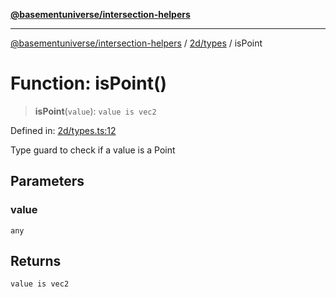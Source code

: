 [**@basementuniverse/intersection-helpers**](../../../README.md)

***

[@basementuniverse/intersection-helpers](../../../README.md) / [2d/types](../README.md) / isPoint

# Function: isPoint()

> **isPoint**(`value`): `value is vec2`

Defined in: [2d/types.ts:12](https://github.com/basementuniverse/intersection-helpers/blob/f22d1cffe16ecb68b4b29b8331edc08e3635d16c/src/2d/types.ts#L12)

Type guard to check if a value is a Point

## Parameters

### value

`any`

## Returns

`value is vec2`
